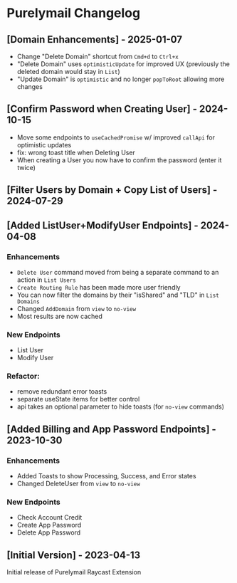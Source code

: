 # Purelymail Changelog

## [Domain Enhancements] - 2025-01-07

- Change "Delete Domain" shortcut from `Cmd+d` to `Ctrl+x`
- "Delete Domain" uses `optimisticUpdate` for improved UX (previously the deleted domain would stay in `List`)
- "Update Domain" is `optimistic` and no longer `popToRoot` allowing more changes

## [Confirm Password when Creating User] - 2024-10-15

- Move some endpoints to `useCachedPromise` w/ improved `callApi` for optimistic updates
- fix: wrong toast title when Deleting User
- When creating a User you now have to confirm the password (enter it twice)

## [Filter Users by Domain + Copy List of Users] - 2024-07-29

## [Added ListUser+ModifyUser Endpoints] - 2024-04-08

### Enhancements

- `Delete User` command moved from being a separate command to an action in `List Users`
- `Create Routing Rule` has been made more user friendly
- You can now filter the domains by their "isShared" and "TLD" in `List Domains`
- Changed `AddDomain` from `view` to `no-view`
- Most results are now cached

### New Endpoints

- List User
- Modify User

### Refactor:

- remove redundant error toasts
- separate useState items for better control
- api takes an optional parameter to hide toasts (for `no-view` commands)

## [Added Billing and App Password Endpoints] - 2023-10-30

### Enhancements

- Added Toasts to show Processing, Success, and Error states
- Changed DeleteUser from `view` to `no-view`

### New Endpoints

- Check Account Credit
- Create App Password
- Delete App Password

## [Initial Version] - 2023-04-13

Initial release of Purelymail Raycast Extension
